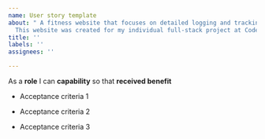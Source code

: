 ```yaml
---
name: User story template
about: " A fitness website that focuses on detailed logging and tracking of workouts.
  This website was created for my individual full-stack project at Code Institute."
title: ''
labels: ''
assignees: ''

---
```


As a **role** I can **capability** so that **received benefit**

- Acceptance criteria 1

- Acceptance criteria 2

- Acceptance criteria 3
